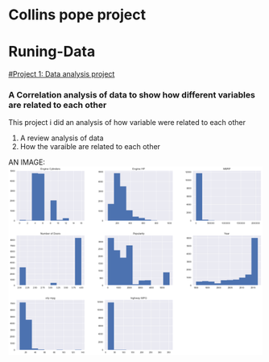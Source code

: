 # Collins pope project
# Runing-Data


[#Project 1: Data analysis project](https://popecollins.github.io/Runing-Data/)

### A Correlation analysis of data to show how different variables are related to each other 

This project i did an analysis of how variable were related to each other
1. A review analysis of data
2. How the varaible are related to each other 


AN IMAGE:
![alt text](https://github.com/PopeCollins/Runing-Data/blob/main/d.png)
